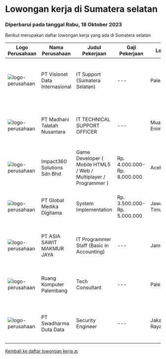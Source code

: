 
  # Lowongan kerja di Sumatera selatan

  ### Diperbarui pada tanggal Rabu, 18 Oktober 2023

  Berikut merupakan daftar lowongan kerja yang ada di Sumatera selatan

  |Logo Perusahaan | Nama Perusahaan | Judul Pekerjaan | Gaji Pekerjaan | Lokasi | Deskripsi | Tanggal diunggah | Pranala |
  | -------------- | --------------- | --------------- | --------- | --------- | -------------- | ------- | ----------- |
  |![logo-perusahaan](https://image-service-cdn.seek.com.au/84d23b3586ee4efd70ea62878095fcc6b1639e33/ee4dce1061f3f616224767ad58cb2fc751b8d2dc)|PT Visionet Data Internasional|IT Support (Sumatera Selatan)|---|Palembang|Tanggung Jawab Utama : Monitoring system, jaringan (server), desktop, dan network Melakukan troubleshooting jaringan, hardware dan software Maintain...|Jumat, 13 Oktober 2023|https://www.jobstreet.co.id/id/job/it-support-sumatera-selatan-4498600?token=0~716cf57a-57c6-4e6a-8ff0-8e3c1aaab971&sectionRank=1&jobId=jobstreet-id-job-4498600|
|![logo-perusahaan](https://image-service-cdn.seek.com.au/a50cb88b1bf824d3e70f012abd3251670bb31d7e/ee4dce1061f3f616224767ad58cb2fc751b8d2dc)|PT Madhani Talatah Nusantara|IT TECHNICAL SUPPORT OFFICER|---|Muara Enim|TUJUAN JABATAN :Bertanggungjawab melakukan perawatan maupun perbaikan terhadap hardware/software/network/IT tools di proyek.SPESIFIKASI JABATAN :...|Selasa, 03 Oktober 2023|https://www.jobstreet.co.id/id/job/it-technical-support-officer-4486365?token=0~716cf57a-57c6-4e6a-8ff0-8e3c1aaab971&sectionRank=2&jobId=jobstreet-id-job-4486365|
|![logo-perusahaan](https://image-service-cdn.seek.com.au/35b00a50395e5c8ad6bf2130dfd2a19f9f4bbec5/ee4dce1061f3f616224767ad58cb2fc751b8d2dc)|Impact360 Solutions Sdn Bhd|Game Developer ( Mobile HTML5 / Web / Multiplayer / Programmer )|Rp. 4.000.000-Rp. 8.000.000|Aceh|We are hiring remote HTML5 game developers from all parts of Indonesia. If you have real experience building HTML5 games or applications, you're...|Senin, 09 Oktober 2023|https://www.jobstreet.co.id/id/job/game-developer-mobile-html5-web-multiplayer-programmer-5551698/origin/my?token=0~716cf57a-57c6-4e6a-8ff0-8e3c1aaab971&sectionRank=3&jobId=jobstreet-my-job-5551698|
|![logo-perusahaan](https://image-service-cdn.seek.com.au/4b282eaf2c65d61f8532d8ff00b352f8e7d77e7d/ee4dce1061f3f616224767ad58cb2fc751b8d2dc)|PT Global Medika Digitama|System Implementation|Rp. 3.500.000-Rp. 5.000.000|Jawa Timur|Syarat Kualifikasi Memiliki kemampuan komunikasi interpersonal yang baik Mampu bekerja secara multitasking &amp; manajemen waktu yang efisien Mampu...|Selasa, 03 Oktober 2023|https://www.jobstreet.co.id/id/job/system-implementation-4486644?token=0~716cf57a-57c6-4e6a-8ff0-8e3c1aaab971&sectionRank=4&jobId=jobstreet-id-job-4486644|
|![logo-perusahaan](https://image-service-cdn.seek.com.au/8c9ad8ac1a3555ef79e89c100defac119719c63a/ee4dce1061f3f616224767ad58cb2fc751b8d2dc)|PT ASIA SAWIT MAKMUR JAYA|IT Programmer Staff (Basic in Accounting)|---|Jambi|IT Programmer Staff (Basic in Accounting)Job Description :- Provide Working Experience as a Financial Accountant- Familiarity with bookkeeping and...|Selasa, 19 September 2023|https://www.jobstreet.co.id/id/job/it-programmer-staff-basic-in-accounting-4474836?token=0~716cf57a-57c6-4e6a-8ff0-8e3c1aaab971&sectionRank=5&jobId=jobstreet-id-job-4474836|
|![logo-perusahaan](https://i.ibb.co/sqvTCh9/112815900-stock-vector-no-image-available-icon-flat-vector.webp)|Ruang Komputer Palembang|Tech Consultant|---|Palembang|Kualifikasi Pekerjaan : Usia maksimal 35 Syarat skillset dan mindset Skill komunikasi untuk konsultasi  Mindest Konsultasi Pengetahuan yang update dan...|Kamis, 21 September 2023|https://www.jobstreet.co.id/id/job/tech-consultant-4477224?token=0~716cf57a-57c6-4e6a-8ff0-8e3c1aaab971&sectionRank=6&jobId=jobstreet-id-job-4477224|
|![logo-perusahaan](https://image-service-cdn.seek.com.au/0dc8e99010397b52d23c25a2b9dad3a300cd0580/ee4dce1061f3f616224767ad58cb2fc751b8d2dc)|PT Swadharma Duta Data|Security Engineer|---|Jakarta Raya|S1 Jurusan/Prodi Teknik Komputer/ Teknik Informatika (Wajib) Waktu kerja Shift (sesuai dengan jadwal yang ditentukan) Bersedia ditempatkan Palembang...|Kamis, 21 September 2023|https://www.jobstreet.co.id/id/job/security-engineer-4476756?token=0~716cf57a-57c6-4e6a-8ff0-8e3c1aaab971&sectionRank=7&jobId=jobstreet-id-job-4476756|


  [Kembali ke daftar lowongan kerja 🔙](../README.md#daftar-lowongan-kerja)
  